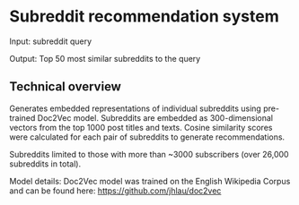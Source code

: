 # Subreddit recommendation system

Input: subreddit query

Output: Top 50 most similar subreddits to the query


## Technical overview

Generates embedded representations of individual subreddits using pre-trained Doc2Vec model. Subreddits are embedded as 300-dimensional vectors from the top 1000 post titles and texts. Cosine similarity scores were calculated for each pair of subreddits to generate recommendations.

Subreddits limited to those with more than ~3000 subscribers (over 26,000 subreddits in total).

Model details:
Doc2Vec model was trained on the English Wikipedia Corpus and can be found here: https://github.com/jhlau/doc2vec

